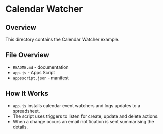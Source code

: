 # Calendar Watcher

## Overview
This directory contains the Calendar Watcher example.

## File Overview
- `README.md` - documentation
- `app.js` - Apps Script
- `appsscript.json` - manifest


## How It Works
- `app.js` installs calendar event watchers and logs updates to a spreadsheet.
- The script uses triggers to listen for create, update and delete actions.
- When a change occurs an email notification is sent summarising the details.
